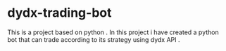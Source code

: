 # dydx-trading-bot
This is a project based on python . In this project i have created a python bot that can trade according to its strategy using dydx API .
